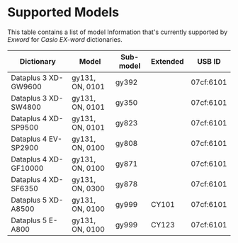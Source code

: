 # Supported Models

This table contains a list of model Information that's currently supported by _Exword_ for _Casio EX-word_ dictionaries.

| Dictionary            | Model           | Sub-model | Extended | USB ID    |
| --------------------- | --------------- | --------- | -------- | --------- |
| Dataplus 3 XD-GW9600  | gy131, ON, 0101 | gy392     |          | 07cf:6101 |
| Dataplus 3 XD-SW4800  | gy131, ON, 0101 | gy350     |          | 07cf:6101 |
| Dataplus 4 XD-SP9500  | gy131, ON, 0101 | gy823     |          | 07cf:6101 |
| Dataplus 4 EV-SP2900  | gy131, ON, 0100 | gy808     |          | 07cf:6101 |
| Dataplus 4 XD-GF10000 | gy131, ON, 0100 | gy871     |          | 07cf:6101 |
| Dataplus 4 XD-SF6350  | gy131, ON, 0300 | gy878     |          | 07cf:6101 |
| Dataplus 5 XD-A8500   | gy131, ON, 0100 | gy999     | CY101    | 07cf:6101 |
| Dataplus 5 E-A800     | gy131, ON, 0100 | gy999     | CY123    | 07cf:6101 |

